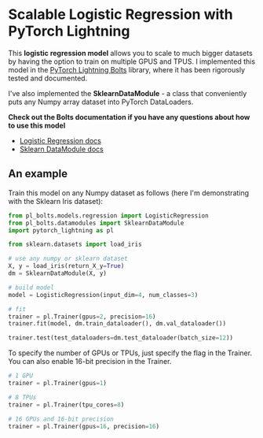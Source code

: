 # Scalable Logistic Regression with PyTorch Lightning

This **logistic regression model** allows you to scale to much bigger datasets by having the option to train on multiple GPUS and TPUS. I implemented this model in the [PyTorch Lightning Bolts](https://github.com/PyTorchLightning/pytorch-lightning-bolts) library, where it has been rigorously tested and documented.

I've also implemented the **SklearnDataModule** - a class that conveniently puts any Numpy array dataset into PyTorch DataLoaders.

**Check out the Bolts documentation if you have any questions about how to use this model**
* [Logistic Regression docs](https://pytorch-lightning-bolts.readthedocs.io/en/latest/classic_ml.html#logistic-regression)
* [Sklearn DataModule docs](https://pytorch-lightning-bolts.readthedocs.io/en/latest/sklearn_datamodule.html)

## An example
Train this model on any Numpy dataset as follows (here I'm demonstrating with the Sklearn Iris dataset):

```python
from pl_bolts.models.regression import LogisticRegression
from pl_bolts.datamodules import SklearnDataModule
import pytorch_lightning as pl

from sklearn.datasets import load_iris

# use any numpy or sklearn dataset
X, y = load_iris(return_X_y=True)
dm = SklearnDataModule(X, y)

# build model
model = LogisticRegression(input_dim=4, num_classes=3)

# fit
trainer = pl.Trainer(gpus=2, precision=16)
trainer.fit(model, dm.train_dataloader(), dm.val_dataloader())

trainer.test(test_dataloaders=dm.test_dataloader(batch_size=12))
```

To specify the number of GPUs or TPUs, just specify the flag in the Trainer. You can also enable 16-bit precision in the Trainer.

```python
# 1 GPU
trainer = pl.Trainer(gpus=1)

# 8 TPUs
trainer = pl.Trainer(tpu_cores=8)

# 16 GPUs and 16-bit precision
trainer = pl.Trainer(gpus=16, precision=16)
```

